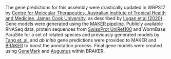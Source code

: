 [//]: # (Created by ./bin/manage_files.pl from ./species/Necator_americanus/PRJNA72135/Necator_americanus_PRJNA72135.annotation.html on Thu Jun 11 13:44:55 2020)
The gene predictions for this assembly were drastically updated in WBPS17 by [Centre for Molecular Therapeutics, Australian Institute of Tropical Health and Medicine, James Cook University](https://www.jcu.edu.au/cmt), as described by [Logan et al (2020)](https://pubmed.ncbi.nlm.nih.gov/32453752/). Gene models were generated using the [MAKER pipeline](https://www.ncbi.nlm.nih.gov/pmc/articles/PMC3280279/). Publicly available RNASeq data, protein sequences from [SwissProt UniRef100](https://www.ncbi.nlm.nih.gov/pmc/articles/PMC5210571/) and WormBase ParaSite for a set of related species and previously generated models by [Tang et. al.](https://www.ncbi.nlm.nih.gov/pmc/articles/PMC3978129/) and _ab initio_ gene predictions were provided to MAKER and [BRAKER](https://www.ncbi.nlm.nih.gov/pmc/articles/PMC6078167/) to boost the annotation process. Final gene models were created using [GeneMark](https://www.ncbi.nlm.nih.gov/pmc/articles/PMC4150757/) and [Augustus](https://pubmed.ncbi.nlm.nih.gov/18218656) within BRAKER.

